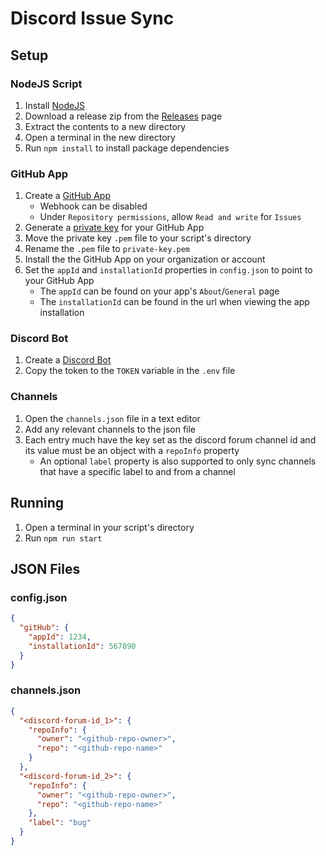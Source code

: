 # Discord Issue Sync

## Setup
### NodeJS Script
1. Install [NodeJS](https://nodejs.org/en/download)
2. Download a release zip from the [Releases](https://github.com/MajestikButter/Discord-Issue-Sync/releases) page
3. Extract the contents to a new directory
4. Open a terminal in the new directory
5. Run `npm install` to install package dependencies

### GitHub App
1. Create a [GitHub App](https://docs.github.com/en/apps/creating-github-apps/setting-up-a-github-app/creating-a-github-app)
    - Webhook can be disabled
    - Under `Repository permissions`, allow `Read and write` for `Issues`
2. Generate a [private key](https://docs.github.com/en/apps/creating-github-apps/authenticating-with-a-github-app/managing-private-keys-for-github-apps#generating-private-keys) for your GitHub App
3. Move the private key `.pem` file to your script's directory
4. Rename the `.pem` file to `private-key.pem`
5. Install the the GitHub App on your organization or account
6. Set the `appId` and `installationId` properties in `config.json` to point to your GitHub App
    - The `appId` can be found on your app's `About`/`General` page
    - The `installationId` can be found in the url when viewing the app installation

### Discord Bot
1. Create a [Discord Bot](https://discordpy.readthedocs.io/en/stable/discord.html)
2. Copy the token to the `TOKEN` variable in the `.env` file

### Channels
1. Open the `channels.json` file in a text editor
2. Add any relevant channels to the json file
3. Each entry much have the key set as the discord forum channel id and its value must be an object with a `repoInfo` property
    - An optional `label` property is also supported to only sync channels that have a specific label to and from a channel

## Running
1. Open a terminal in your script's directory
2. Run `npm run start`

## JSON Files

### config.json
```json
{
  "gitHub": {
    "appId": 1234,
    "installationId": 567890
  }
}
```

### channels.json
```json
{
  "<discord-forum-id_1>": {
    "repoInfo": {
      "owner": "<github-repo-owner>",
      "repo": "<github-repo-name>"
    }
  },
  "<discord-forum-id_2>": {
    "repoInfo": {
      "owner": "<github-repo-owner>",
      "repo": "<github-repo-name>"
    },
    "label": "bug"
  }
}
```
